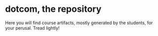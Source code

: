 # dotcom, the repository #

Here you will find course artifacts, mostly generated by the students,
for your perusal. Tread lightly!


